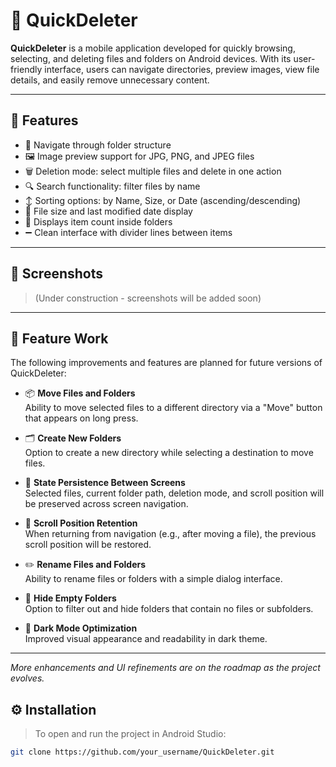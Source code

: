 # 📁 QuickDeleter

**QuickDeleter** is a mobile application developed for quickly browsing, selecting, and deleting files and folders on Android devices. With its user-friendly interface, users can navigate directories, preview images, view file details, and easily remove unnecessary content.

---

## 🚀 Features

- 📂 Navigate through folder structure
- 🖼️ Image preview support for JPG, PNG, and JPEG files
- 🗑️ Deletion mode: select multiple files and delete in one action
- 🔍 Search functionality: filter files by name
- ↕️ Sorting options: by Name, Size, or Date (ascending/descending)
- 📄 File size and last modified date display
- 🧭 Displays item count inside folders
- ➖ Clean interface with divider lines between items

---

## 📸 Screenshots

> (Under construction - screenshots will be added soon)

---


## 🚧 Feature Work

The following improvements and features are planned for future versions of QuickDeleter:

- 📦 **Move Files and Folders**  
  Ability to move selected files to a different directory via a "Move" button that appears on long press.

- 🗂️ **Create New Folders**  
  Option to create a new directory while selecting a destination to move files.

- 🔄 **State Persistence Between Screens**  
  Selected files, current folder path, deletion mode, and scroll position will be preserved across screen navigation.

- 📌 **Scroll Position Retention**  
  When returning from navigation (e.g., after moving a file), the previous scroll position will be restored.

- ✏️ **Rename Files and Folders**  
  Ability to rename files or folders with a simple dialog interface.

- 🧹 **Hide Empty Folders**  
  Option to filter out and hide folders that contain no files or subfolders.

- 🌙 **Dark Mode Optimization**  
  Improved visual appearance and readability in dark theme.

---

*More enhancements and UI refinements are on the roadmap as the project evolves.*

## ⚙️ Installation

> To open and run the project in Android Studio:

```bash
git clone https://github.com/your_username/QuickDeleter.git

